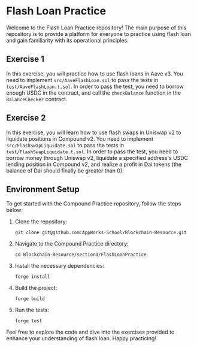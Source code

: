 # Flash Loan Practice

Welcome to the Flash Loan Practice repository! The main purpose of this repository is to provide a platform for everyone to practice using flash loan and gain familiarity with its operational principles.

## Exercise 1

In this exercise, you will practice how to use flash loans in Aave v3. You need to implement `src/AaveFlashLoan.sol` to pass the tests in `test/AaveFlashLoan.t.sol`. In order to pass the test, you need to borrow enough USDC in the contract, and call the `checkBalance` function in the `BalanceChecker` contract.

## Exercise 2
In this exercise, you will learn how to use flash swaps in Uniswap v2 to liquidate positions in Compound v2. You need to implement `src/FlashSwapLiquidate.sol` to pass the tests in `test/FlashSwapLiquidate.t.sol`. In order to pass the test, you need to borrow money through Uniswap v2, liquidate a specified address's USDC lending position in Compound v2, and realize a profit in Dai tokens (the balance of Dai should finally be greater than 0).

## Environment Setup

To get started with the Compound Practice repository, follow the steps below:

1. Clone the repository:

   ```shell
   git clone git@github.com:AppWorks-School/Blockchain-Resource.git
   ```

2. Navigate to the Compound Practice directory:

   ```shell
   cd Blockchain-Resource/section3/FlashLoanPractice
   ```

3. Install the necessary dependencies:

   ```shell
   forge install
   ```

4. Build the project:

   ```shell
   forge build
   ```

5. Run the tests:

   ```shell
   forge test
   ```

Feel free to explore the code and dive into the exercises provided to enhance your understanding of flash loan. Happy practicing!
